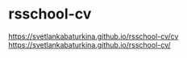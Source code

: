 # rsschool-cv
https://svetlankabaturkina.github.io/rsschool-cv/cv
https://svetlankabaturkina.github.io/rsschool-cv/